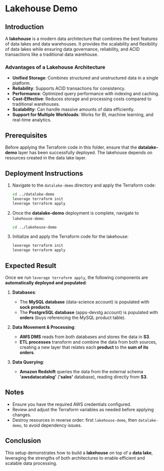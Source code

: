 # Lakehouse Demo

## Introduction
A **lakehouse** is a modern data architecture that combines the best features of data lakes and data warehouses. It provides the scalability and flexibility of data lakes while ensuring data governance, reliability, and ACID transactions like a traditional data warehouse.

### Advantages of a Lakehouse Architecture
- **Unified Storage**: Combines structured and unstructured data in a single platform.
- **Reliability**: Supports ACID transactions for consistency.
- **Performance**: Optimized query performance with indexing and caching.
- **Cost-Effective**: Reduces storage and processing costs compared to traditional warehouses.
- **Scalability**: Can handle massive amounts of data efficiently.
- **Support for Multiple Workloads**: Works for BI, machine learning, and real-time analytics.

## Prerequisites
Before applying the Terraform code in this folder, ensure that the **datalake-demo** layer has been successfully deployed. The lakehouse depends on resources created in the data lake layer.

## Deployment Instructions
1. Navigate to the `datalake-demo` directory and apply the Terraform code:
   ```sh
   cd ../datalake-demo
   leverage terraform init
   leverage terraform apply
   ```
2. Once the **datalake-demo** deployment is complete, navigate to `lakehouse-demo`:
   ```sh
   cd ../lakehouse-demo
   ```
3. Initialize and apply the Terraform code for the lakehouse:
   ```sh
   leverage terraform init
   leverage terraform apply
   ```

## Expected Result
Once we run `leverage terraform apply`, the following components are **automatically deployed and populated**:

1. **Databases**:
   - The **MySQL database** (data-science account) is populated with **sock products**.
   - The **PostgreSQL database** (apps-devstg account) is populated with **orders** (buys referencing the MySQL product table).

2. **Data Movement & Processing**:
   - **AWS DMS** reads from both databases and stores the data in **S3**.
   - **ETL processes** transform and combine the data from both sources, creating a new layer that relates each **product** to the **sum of its orders**.

3. **Data Querying**:
   - **Amazon Redshift** queries the data from the external schema **'awsdatacatalog'** (**'sales'** database), reading directly from **S3**.

## Notes
- Ensure you have the required AWS credentials configured.
- Review and adjust the Terraform variables as needed before applying changes.
- Destroy resources in reverse order: first `lakehouse-demo`, then `datalake-demo`, to avoid dependency issues.

## Conclusion
This setup demonstrates how to build a **lakehouse** on top of a **data lake**, leveraging the strengths of both architectures to enable efficient and scalable data processing.